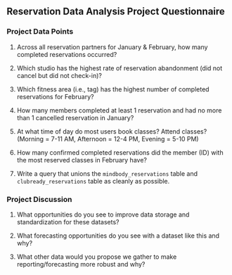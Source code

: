 ## Reservation Data Analysis Project Questionnaire

### Project Data Points
1. Across all reservation partners for January & February, how many completed reservations occurred?

2. Which studio has the highest rate of reservation abandonment (did not cancel but did not check-in)?

3. Which fitness area (i.e., tag) has the highest number of completed reservations for February?

4. How many members completed at least 1 reservation and had no more than 1 cancelled reservation in January?

5. At what time of day do most users book classes? Attend classes? (Morning = 7-11 AM, Afternoon = 12-4 PM, Evening = 5-10 PM)

6. How many confirmed completed reservations did the member (ID) with the most reserved classes in February have?

7. Write a query that unions the `mindbody_reservations` table and `clubready_reservations` table as cleanly as possible.

### Project Discussion
1. What opportunities do you see to improve data storage and standardization for these datasets?

2. What forecasting opportunities do you see with a dataset like this and why?

3. What other data would you propose we gather to make reporting/forecasting more robust and why?
